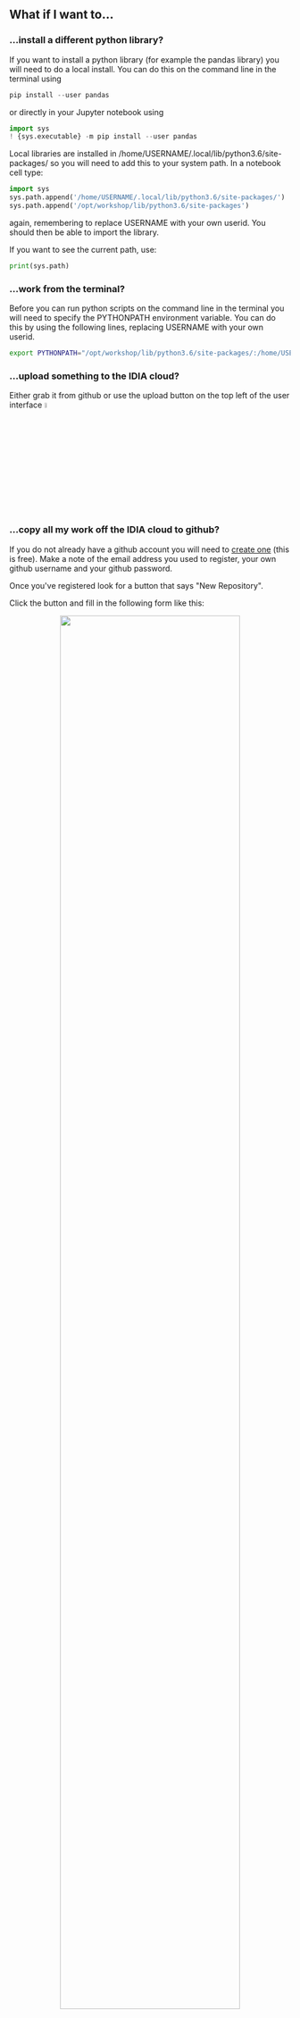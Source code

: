## What if I want to...

### ...install a different python library?

If you want to install a python library (for example the pandas library) you will need to do a local install. You can do this on the command line in the terminal using

```python
pip install --user pandas
```

or directly in your Jupyter notebook using

```python
import sys
! {sys.executable} -m pip install --user pandas
```

Local libraries are installed in /home/USERNAME/.local/lib/python3.6/site-packages/ so you will need to add this to your system path. In a notebook cell type:

```python
import sys
sys.path.append('/home/USERNAME/.local/lib/python3.6/site-packages/')
sys.path.append('/opt/workshop/lib/python3.6/site-packages')
```

again, remembering to replace USERNAME with your own userid. You should then be able to import the library.

If you want to see the current path, use:

```python
print(sys.path)
```

### ...work from the terminal?

Before you can run python scripts on the command line in the terminal you will need to specify the PYTHONPATH environment variable. You can do this by using the following lines, replacing USERNAME with your own userid.

```bash
export PYTHONPATH="/opt/workshop/lib/python3.6/site-packages/:/home/USERNAME/.local/lib/python3.6/site-packages/"
```

### ...upload something to the IDIA cloud?

Either grab it from github or use the upload button on the top left of the user interface <img src="https://github.com/darabigdata/IDWBotswana/blob/master/media/upload.png" width=5%>


### ...copy all my work off the IDIA cloud to github?

If you do not already have a github account you will need to [create one](https://github.com) (this is free). Make a note of the email address you used to register, your own github username and your github password. 

Once you've registered look for a button that says "New Repository". 

Click the button and fill in the following form like this:

<p align="center"><img width=80% src="https://github.com/darabigdata/IDWBotswana/blob/master/media/github1.png"></p>

The "Owner" field should contain your own github username.

**Click "Create Repository"**

Your github repo has now been created. Click on "idwdarahack" at the top to see the empty repository.

Now go to the IDIA cloud. The following instructions assume that you are in your home directory.

If you cloned the IDWBotswana github repo onto the cloud you should first do:

```bash
cd IDWBotswana
rm -rf .git
```

Then change directory back to your home directory and initialise this directory for github using the following commands:

```bash
cd
echo "# My IDWBotswana hackathon" >> README.md
git init
git add README.md
git add *
```

Then use the following sequence of commands, but remember to substitute:

* me@myemail.com - the email address you used to register your github account
* mygithubname - your own github user name (note this is used in the git config commandline **and** the git remote commandline!)

```bash
git config --global user.email "me@myemail.com"
git config --global user.name "mygithubname"
git commit -m "first commit"
git remote add origin https://github.com/mygithubname/idwdarahack.git
git push -u origin master
```

You will now be asked for your github user name and password.

And that's it - all your code should now be on github.

*Note: If you accidentally get the url wrong in the "git remote ..." command, you can reset it by typing:*

```bash
git remote set-url origin https://github.com/mygithubname/idwdarahack.git
```
